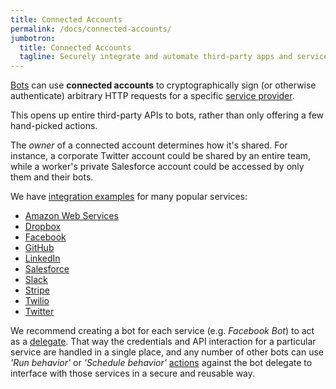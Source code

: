 ```yaml
---
title: Connected Accounts
permalink: /docs/connected-accounts/
jumbotron:
  title: Connected Accounts
  tagline: Securely integrate and automate third-party apps and services
---
```


[Bots](/docs/bots/) can use **connected accounts** to cryptographically sign (or otherwise authenticate) arbitrary HTTP requests for a specific [service provider](/docs/connected-services/).

This opens up entire third-party APIs to bots, rather than only offering a few hand-picked actions.

The _owner_ of a connected account determines how it's shared. For instance, a corporate Twitter account could be shared by an entire team, while a worker's private Salesforce account could be accessed by only them and their bots.

We have [integration examples](/resources/guides/#integrations) for many popular services:

- [Amazon Web Services](/guides/integrations/aws/)
- [Dropbox](/guides/integrations/dropbox/)
- [Facebook](/guides/integrations/facebook/)
- [GitHub](/guides/integrations/github/)
- [LinkedIn](/guides/integrations/linkedin/)
- [Salesforce](/guides/integrations/salesforce/)
- [Slack](/guides/integrations/slack/)
- [Stripe](/guides/integrations/stripe/)
- [Twilio](/guides/integrations/twilio/)
- [Twitter](/guides/integrations/twitter/)

We recommend creating a bot for each service (e.g. _Facebook Bot_) to act as a [delegate](/docs/bots/#delegation). That way the credentials and API interaction for a particular service are handled in a single place, and any number of other bots can use _'Run behavior'_ or _'Schedule behavior'_ [actions](/docs/bots/#actions) against the bot delegate to interface with those services in a secure and reusable way.
